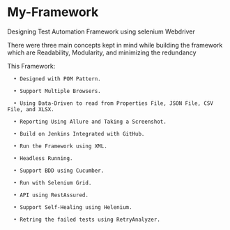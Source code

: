 # My-Framework
Designing Test Automation Framework using selenium Webdriver 

There were three main concepts kept in mind while building the framework which are Readability, Modularity, and minimizing the redundancy

This Framework:

      • Designed with POM Pattern.

      • Support Multiple Browsers.

      • Using Data-Driven to read from Properties File, JSON File, CSV File, and XLSX.

      • Reporting Using Allure and Taking a Screenshot.

      • Build on Jenkins Integrated with GitHub.

      • Run the Framework using XML.

      • Headless Running.

      • Support BDD using Cucumber.

      • Run with Selenium Grid.

      • API using RestAssured.

      • Support Self-Healing using Helenium.

      • Retring the failed tests using RetryAnalyzer.
